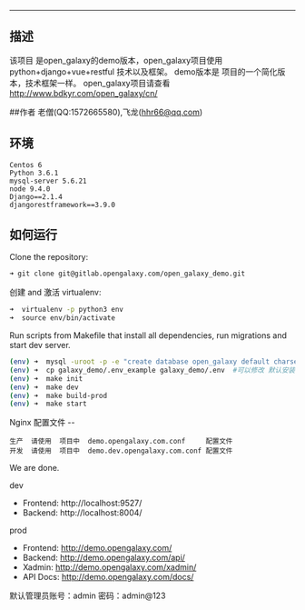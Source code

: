 ---

## 描述

该项目 是open_galaxy的demo版本，open_galaxy项目使用python+django+vue+restful 技术以及框架。 demo版本是 项目的一个简化版本，技术框架一样。
open_galaxy项目请查看 http://www.bdkyr.com/open_galaxy/cn/

##作者
 老僧(QQ:1572665580),飞龙(hhr66@qq.com)

## 环境

```
Centos 6
Python 3.6.1
mysql-server 5.6.21
node 9.4.0
Django==2.1.4
djangorestframework==3.9.0
```

## 如何运行

Clone the repository:

```zsh
➜ git clone git@gitlab.opengalaxy.com/open_galaxy_demo.git
```

创建 and 激活 virtualenv:

```zsh
➜  virtualenv -p python3 env
➜  source env/bin/activate
```

Run scripts from Makefile that install all dependencies, run migrations and start dev server.

```zsh
(env) ➜  mysql -uroot -p -e "create database open_galaxy default charset utf8;"
(env) ➜  cp galaxy_demo/.env_example galaxy_demo/.env  #可以修改 默认安装目录以及端口
(env) ➜  make init
(env) ➜  make dev
(env) ➜  make build-prod
(env) ➜  make start
```

Nginx 配置文件 --

```
生产  请使用  项目中  demo.opengalaxy.com.conf     配置文件
开发  请使用  项目中  demo.dev.opengalaxy.com.conf 配置文件
```

We are done.

dev

- Frontend: http://localhost:9527/
- Backend: http://localhost:8004/

prod

- Frontend: http://demo.opengalaxy.com/
- Backend: http://demo.opengalaxy.com/api/
- Xadmin: http://demo.opengalaxy.com/xadmin/
- API Docs: http://demo.opengalaxy.com/docs/

默认管理员账号：admin   密码：admin@123
